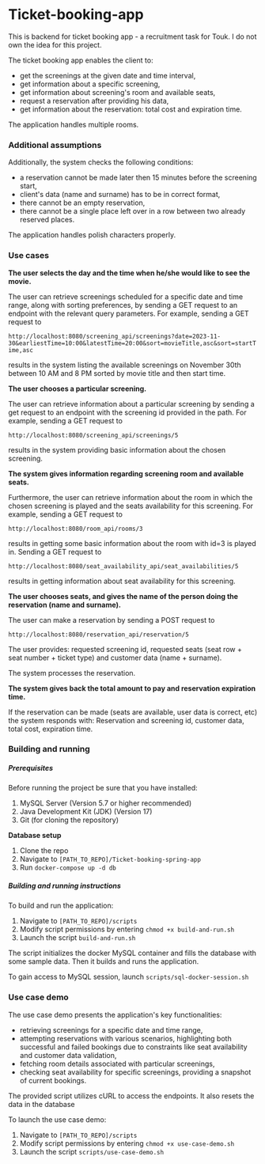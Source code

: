 # Ticket-booking-app
This is backend for ticket booking app - a recruitment task for Touk.
I do not own the idea for this project.

The ticket booking app enables the client to:

- get the screenings at the given date and time interval,
- get information about a specific screening,
- get information about screening's room and available seats,
- request a reservation after providing his data,
- get information about the reservation: total cost and expiration time.

The application handles multiple rooms.



### Additional assumptions

Additionally, the system checks the following conditions:

- a reservation cannot be made later then 15 minutes before the screening start,
- client's data (name and surname) has to be in correct format,
- there cannot be an empty reservation,
- there cannot be a single place left over in a row between two already reserved
  places.

The application handles polish characters properly.



### Use cases

**The user selects the day and the time when he/she would like to see the movie.**

The user can retrieve screenings scheduled for a specific date and time range, along with sorting preferences, 
by sending a GET request to an endpoint with the relevant query parameters. 
For example, sending a GET request to

`http://localhost:8080/screening_api/screenings?date=2023-11-30&earliestTime=10:00&latestTime=20:00&sort=movieTitle,asc&sort=startTime,asc`

results in the system listing the available screenings on November 30th between 10 AM and 8 PM 
sorted by movie title and then start time.



**The user chooses a particular screening.**

The user can retrieve information about a particular screening by sending a get request to an endpoint
with the screening id provided in the path. For example, sending a GET request to

`http://localhost:8080/screening_api/screenings/5`

results in the system providing basic information about the chosen screening.



**The system gives information regarding screening room and available seats.**

Furthermore, the user can retrieve information about the room in which the chosen screening is played
and the seats availability for this screening. For example, sending a GET request to

`http://localhost:8080/room_api/rooms/3`

results in getting some basic information about the room with id=3 is played in.
Sending a GET request to

`http://localhost:8080/seat_availability_api/seat_availabilities/5`

results in getting information about seat availability for this screening.



**The user chooses seats, and gives the name of the person doing the reservation (name and surname).**

The user can make a reservation by sending a POST request to

`http://localhost:8080/reservation_api/reservation/5`

The user provides: requested screening id, requested seats (seat row + seat number + ticket type)
and customer data (name + surname).

The system processes the reservation.



**The system gives back the total amount to pay and reservation expiration time.**

If the reservation can be made (seats are available, user data is correct, etc) the system responds with:
Reservation and screening id, customer data, total cost, expiration time.



### Building and running

##### Prerequisites

Before running the project be sure that you have installed:

1. MySQL Server (Version 5.7 or higher recommended)
2. Java Development Kit (JDK) (Version 17)
3. Git (for cloning the repository)



**Database setup**

1. Clone the repo
2. Navigate to `[PATH_TO_REPO]/Ticket-booking-spring-app`
3. Run `docker-compose up -d db`



##### Building and running instructions

To build and run the application:

1.  Navigate to `[PATH_TO_REPO]/scripts`
2. Modify script permissions by entering `chmod +x build-and-run.sh`
3. Launch the script `build-and-run.sh`

The script initializes the docker MySQL container and fills the database with some sample data.
Then it builds and runs the application.

To gain access to MySQL session, launch `scripts/sql-docker-session.sh`



### Use case demo

The use case demo presents the application's key functionalities:

- retrieving screenings for a specific date and time range,
- attempting reservations with various scenarios, highlighting both successful and failed bookings due to constraints like seat availability and customer data validation,
- fetching room details associated with particular screenings,
- checking seat availability for specific screenings, providing a snapshot of current bookings.

The provided script utilizes cURL to access the endpoints.
It also resets the data in the database

To launch the use case demo:

1.  Navigate to `[PATH_TO_REPO]/scripts`
2. Modify script permissions by entering `chmod +x use-case-demo.sh`
3. Launch the script `scripts/use-case-demo.sh`
